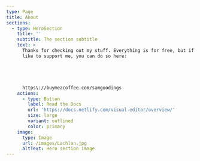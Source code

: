 ```yaml
---
type: Page
title: About
sections:
  - type: HeroSection
    title: ''
    subtitle: The section subtitle
    text: >
      Thanks for checking out my stuff. Everything is for free, but if you'd
      like to support me, you can do so here: 





      https\://buymeacoffee.com/samgoodings
    actions:
      - type: Button
        label: Read the Docs
        url: 'https://docs.netlify.com/visual-editor/overview/'
        size: large
        variant: outlined
        color: primary
    image:
      type: Image
      url: /images/Lachlan.jpg
      altText: Hero section image
---
```

